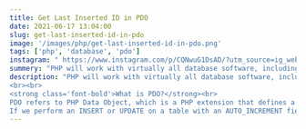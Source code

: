 ```yaml
---
title: Get Last Inserted ID in PDO
date: 2021-06-17 13:04:00
slug: get-last-inserted-id-in-pdo
image: '/images/php/get-last-inserted-id-in-pdo.png'
tags: ['php', 'database', 'pdo']
instagram: " https://www.instagram.com/p/CQNwuG1DsAD/?utm_source=ig_web_copy_link"
summery: "PHP will work with virtually all database software, including Oracle and Sybase but most commonly used is freely available MySQL database."
description: "PHP will work with virtually all database software, including Oracle and Sybase but most commonly used is freely available MySQL database.
<br><br>
<strong class='font-bold'>What is PDO?</strong><br>
PDO refers to PHP Data Object, which is a PHP extension that defines a lightweight and consistent interface for accessing a database in PHP. It is a set of PHP extensions which provide a core PDO class and database-specific driver. Each database driver can expose database-specific features as a regular extension function that implements the PDO interface.<br><br>
If we perform an INSERT or UPDATE on a table with an AUTO_INCREMENT field, we can get the ID of the last inserted/updated record immediately."
---
```

